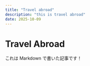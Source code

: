```yaml
---
title: "Travel abroad"
description: "this is travel abroad"
date: 2025-10-09
---
```


# Travel Abroad

これは Markdown で書いた記事です！
